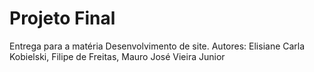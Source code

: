 # Projeto Final

Entrega para a matéria Desenvolvimento de site.
Autores: Elisiane Carla Kobielski, Filipe de Freitas, Mauro José Vieira Junior